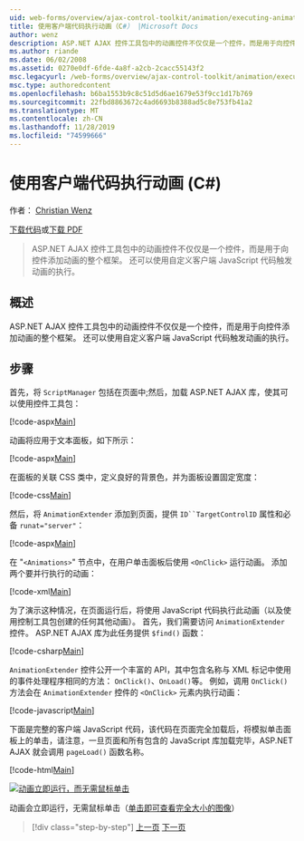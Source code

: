 ```yaml
---
uid: web-forms/overview/ajax-control-toolkit/animation/executing-animations-using-client-side-code-cs
title: 使用客户端代码执行动画（C#） |Microsoft Docs
author: wenz
description: ASP.NET AJAX 控件工具包中的动画控件不仅仅是一个控件，而是用于向控件添加动画的整个框架。 动画执行 。
ms.author: riande
ms.date: 06/02/2008
ms.assetid: 0270e0df-6fde-4a8f-a2cb-2cacc55143f2
msc.legacyurl: /web-forms/overview/ajax-control-toolkit/animation/executing-animations-using-client-side-code-cs
msc.type: authoredcontent
ms.openlocfilehash: b6ba1553b9c8c51d5d6ae1679e53f9cc1d17b769
ms.sourcegitcommit: 22fbd8863672c4ad6693b8388ad5c8e753fb41a2
ms.translationtype: MT
ms.contentlocale: zh-CN
ms.lasthandoff: 11/28/2019
ms.locfileid: "74599666"
---
```

# <a name="executing-animations-using-client-side-code-c"></a>使用客户端代码执行动画 (C#)

作者： [Christian Wenz](https://github.com/wenz)

[下载代码](https://download.microsoft.com/download/f/9/a/f9a26acd-8df4-4484-8a18-199e4598f411/Animation10.cs.zip)或[下载 PDF](https://download.microsoft.com/download/6/7/1/6718d452-ff89-4d3f-a90e-c74ec2d636a3/animation10CS.pdf)

> ASP.NET AJAX 控件工具包中的动画控件不仅仅是一个控件，而是用于向控件添加动画的整个框架。 还可以使用自定义客户端 JavaScript 代码触发动画的执行。

## <a name="overview"></a>概述

ASP.NET AJAX 控件工具包中的动画控件不仅仅是一个控件，而是用于向控件添加动画的整个框架。 还可以使用自定义客户端 JavaScript 代码触发动画的执行。

## <a name="steps"></a>步骤

首先，将 `ScriptManager` 包括在页面中;然后，加载 ASP.NET AJAX 库，使其可以使用控件工具包：

[!code-aspx[Main](executing-animations-using-client-side-code-cs/samples/sample1.aspx)]

动画将应用于文本面板，如下所示：

[!code-aspx[Main](executing-animations-using-client-side-code-cs/samples/sample2.aspx)]

在面板的关联 CSS 类中，定义良好的背景色，并为面板设置固定宽度：

[!code-css[Main](executing-animations-using-client-side-code-cs/samples/sample3.css)]

然后，将 `AnimationExtender` 添加到页面，提供 `ID``TargetControlID` 属性和必备 `runat="server"`：

[!code-aspx[Main](executing-animations-using-client-side-code-cs/samples/sample4.aspx)]

在 "`<Animations>`" 节点中，在用户单击面板后使用 `<OnClick>` 运行动画。 添加两个要并行执行的动画：

[!code-xml[Main](executing-animations-using-client-side-code-cs/samples/sample5.xml)]

为了演示这种情况，在页面运行后，将使用 JavaScript 代码执行此动画（以及使用控制工具包创建的任何其他动画）。 首先，我们需要访问 `AnimationExtender` 控件。 ASP.NET AJAX 库为此任务提供 `$find()` 函数：

[!code-csharp[Main](executing-animations-using-client-side-code-cs/samples/sample6.cs)]

`AnimationExtender` 控件公开一个丰富的 API，其中包含名称与 XML 标记中使用的事件处理程序相同的方法： `OnClick()`、`OnLoad()`等。 例如，调用 `OnClick()` 方法会在 `AnimationExtender` 控件的 `<OnClick>` 元素内执行动画：

[!code-javascript[Main](executing-animations-using-client-side-code-cs/samples/sample7.js)]

下面是完整的客户端 JavaScript 代码，该代码在页面完全加载后，将模拟单击面板上的单击，请注意，一旦页面和所有包含的 JavaScript 库加载完毕，ASP.NET AJAX 就会调用 `pageLoad()` 函数名称。

[!code-html[Main](executing-animations-using-client-side-code-cs/samples/sample8.html)]

[![动画立即运行，而无需鼠标单击](executing-animations-using-client-side-code-cs/_static/image2.png)](executing-animations-using-client-side-code-cs/_static/image1.png)

动画会立即运行，无需鼠标单击（[单击即可查看完全大小的图像](executing-animations-using-client-side-code-cs/_static/image3.png)）

> [!div class="step-by-step"]
> [上一页](modifying-animations-from-the-server-side-cs.md)
> [下一页](changing-an-animation-using-client-side-code-cs.md)
